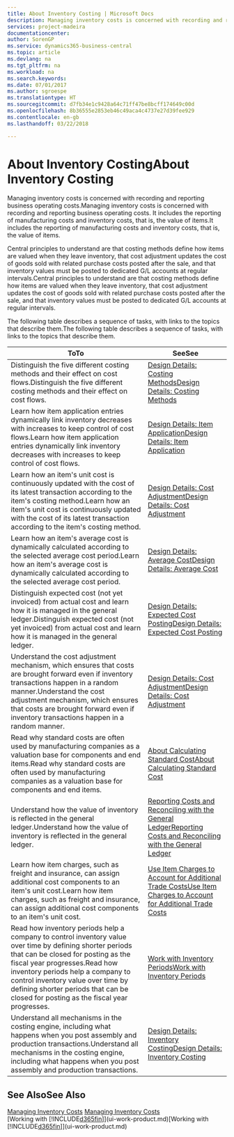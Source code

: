 ```yaml
---
title: About Inventory Costing | Microsoft Docs
description: Managing inventory costs is concerned with recording and reporting business operating costs. It includes the reporting of manufacturing costs and inventory costs, that is, the value of items.
services: project-madeira
documentationcenter: 
author: SorenGP
ms.service: dynamics365-business-central
ms.topic: article
ms.devlang: na
ms.tgt_pltfrm: na
ms.workload: na
ms.search.keywords: 
ms.date: 07/01/2017
ms.author: sgroespe
ms.translationtype: HT
ms.sourcegitcommit: d7fb34e1c9428a64c71ff47be8bcff174649c00d
ms.openlocfilehash: 8b36555e2853eb46c49aca4c4737e27d39fee929
ms.contentlocale: en-gb
ms.lasthandoff: 03/22/2018

---
```

# <a name="about-inventory-costing"></a><span data-ttu-id="94797-104">About Inventory Costing</span><span class="sxs-lookup"><span data-stu-id="94797-104">About Inventory Costing</span></span>
<span data-ttu-id="94797-105">Managing inventory costs is concerned with recording and reporting business operating costs.</span><span class="sxs-lookup"><span data-stu-id="94797-105">Managing inventory costs is concerned with recording and reporting business operating costs.</span></span> <span data-ttu-id="94797-106">It includes the reporting of manufacturing costs and inventory costs, that is, the value of items.</span><span class="sxs-lookup"><span data-stu-id="94797-106">It includes the reporting of manufacturing costs and inventory costs, that is, the value of items.</span></span>  

 <span data-ttu-id="94797-107">Central principles to understand are that costing methods define how items are valued when they leave inventory, that cost adjustment updates the cost of goods sold with related purchase costs posted after the sale, and that inventory values must be posted to dedicated G/L accounts at regular intervals.</span><span class="sxs-lookup"><span data-stu-id="94797-107">Central principles to understand are that costing methods define how items are valued when they leave inventory, that cost adjustment updates the cost of goods sold with related purchase costs posted after the sale, and that inventory values must be posted to dedicated G/L accounts at regular intervals.</span></span>  

 <span data-ttu-id="94797-108">The following table describes a sequence of tasks, with links to the topics that describe them.</span><span class="sxs-lookup"><span data-stu-id="94797-108">The following table describes a sequence of tasks, with links to the topics that describe them.</span></span>   

|<span data-ttu-id="94797-109">**To**</span><span class="sxs-lookup"><span data-stu-id="94797-109">**To**</span></span>|<span data-ttu-id="94797-110">**See**</span><span class="sxs-lookup"><span data-stu-id="94797-110">**See**</span></span>|  
|------------|-------------|  
|<span data-ttu-id="94797-111">Distinguish the five different costing methods and their effect on cost flows.</span><span class="sxs-lookup"><span data-stu-id="94797-111">Distinguish the five different costing methods and their effect on cost flows.</span></span>|[<span data-ttu-id="94797-112">Design Details: Costing Methods</span><span class="sxs-lookup"><span data-stu-id="94797-112">Design Details: Costing Methods</span></span>](design-details-costing-methods.md)|  
|<span data-ttu-id="94797-113">Learn how item application entries dynamically link inventory decreases with increases to keep control of cost flows.</span><span class="sxs-lookup"><span data-stu-id="94797-113">Learn how item application entries dynamically link inventory decreases with increases to keep control of cost flows.</span></span>|[<span data-ttu-id="94797-114">Design Details: Item Application</span><span class="sxs-lookup"><span data-stu-id="94797-114">Design Details: Item Application</span></span>](design-details-item-application.md)|  
|<span data-ttu-id="94797-115">Learn how an item's unit cost is continuously updated with the cost of its latest transaction according to the item's costing method.</span><span class="sxs-lookup"><span data-stu-id="94797-115">Learn how an item's unit cost is continuously updated with the cost of its latest transaction according to the item's costing method.</span></span>|[<span data-ttu-id="94797-116">Design Details: Cost Adjustment</span><span class="sxs-lookup"><span data-stu-id="94797-116">Design Details: Cost Adjustment</span></span>](design-details-cost-adjustment.md)|  
|<span data-ttu-id="94797-117">Learn how an item's average cost is dynamically calculated according to the selected average cost period.</span><span class="sxs-lookup"><span data-stu-id="94797-117">Learn how an item's average cost is dynamically calculated according to the selected average cost period.</span></span>|[<span data-ttu-id="94797-118">Design Details: Average Cost</span><span class="sxs-lookup"><span data-stu-id="94797-118">Design Details: Average Cost</span></span>](design-details-average-cost.md)|  
|<span data-ttu-id="94797-119">Distinguish expected cost (not yet invoiced) from actual cost and learn how it is managed in the general ledger.</span><span class="sxs-lookup"><span data-stu-id="94797-119">Distinguish expected cost (not yet invoiced) from actual cost and learn how it is managed in the general ledger.</span></span>|[<span data-ttu-id="94797-120">Design Details: Expected Cost Posting</span><span class="sxs-lookup"><span data-stu-id="94797-120">Design Details: Expected Cost Posting</span></span>](design-details-expected-cost-posting.md)|  
|<span data-ttu-id="94797-121">Understand the cost adjustment mechanism, which ensures that costs are brought forward even if inventory transactions happen in a random manner.</span><span class="sxs-lookup"><span data-stu-id="94797-121">Understand the cost adjustment mechanism, which ensures that costs are brought forward even if inventory transactions happen in a random manner.</span></span>|[<span data-ttu-id="94797-122">Design Details: Cost Adjustment</span><span class="sxs-lookup"><span data-stu-id="94797-122">Design Details: Cost Adjustment</span></span>](design-details-cost-adjustment.md)|  
|<span data-ttu-id="94797-123">Read why standard costs are often used by manufacturing companies as a valuation base for components and end items.</span><span class="sxs-lookup"><span data-stu-id="94797-123">Read why standard costs are often used by manufacturing companies as a valuation base for components and end items.</span></span>|[<span data-ttu-id="94797-124">About Calculating Standard Cost</span><span class="sxs-lookup"><span data-stu-id="94797-124">About Calculating Standard Cost</span></span>](finance-about-calculating-standard-cost.md)|  
|<span data-ttu-id="94797-125">Understand how the value of inventory is reflected in the general ledger.</span><span class="sxs-lookup"><span data-stu-id="94797-125">Understand how the value of inventory is reflected in the general ledger.</span></span>|[<span data-ttu-id="94797-126">Reporting Costs and Reconciling with the General Ledger</span><span class="sxs-lookup"><span data-stu-id="94797-126">Reporting Costs and Reconciling with the General Ledger</span></span>](finance-report-costs-and-reconcile-with-the-general-ledger.md)|  
|<span data-ttu-id="94797-127">Learn how item charges, such as freight and insurance, can assign additional cost components to an item's unit cost.</span><span class="sxs-lookup"><span data-stu-id="94797-127">Learn how item charges, such as freight and insurance, can assign additional cost components to an item's unit cost.</span></span>|[<span data-ttu-id="94797-128">Use Item Charges to Account for Additional Trade Costs</span><span class="sxs-lookup"><span data-stu-id="94797-128">Use Item Charges to Account for Additional Trade Costs</span></span>](payables-how-assign-item-charges.md)|  
|<span data-ttu-id="94797-129">Read how inventory periods help a company to control inventory value over time by defining shorter periods that can be closed for posting as the fiscal year progresses.</span><span class="sxs-lookup"><span data-stu-id="94797-129">Read how inventory periods help a company to control inventory value over time by defining shorter periods that can be closed for posting as the fiscal year progresses.</span></span>|[<span data-ttu-id="94797-130">Work with Inventory Periods</span><span class="sxs-lookup"><span data-stu-id="94797-130">Work with Inventory Periods</span></span>](finance-how-to-work-with-inventory-periods.md)|  
|<span data-ttu-id="94797-131">Understand all mechanisms in the costing engine, including what happens when you post assembly and production transactions.</span><span class="sxs-lookup"><span data-stu-id="94797-131">Understand all mechanisms in the costing engine, including what happens when you post assembly and production transactions.</span></span>|[<span data-ttu-id="94797-132">Design Details: Inventory Costing</span><span class="sxs-lookup"><span data-stu-id="94797-132">Design Details: Inventory Costing</span></span>](design-details-inventory-costing.md)|

## <a name="see-also"></a><span data-ttu-id="94797-133">See Also</span><span class="sxs-lookup"><span data-stu-id="94797-133">See Also</span></span>
<span data-ttu-id="94797-134">[Managing Inventory Costs](finance-manage-inventory-costs.md)  </span><span class="sxs-lookup"><span data-stu-id="94797-134">[Managing Inventory Costs](finance-manage-inventory-costs.md)  </span></span>  
<span data-ttu-id="94797-135">[Working with [!INCLUDE[d365fin](includes/d365fin_md.md)]](ui-work-product.md)</span><span class="sxs-lookup"><span data-stu-id="94797-135">[Working with [!INCLUDE[d365fin](includes/d365fin_md.md)]](ui-work-product.md)</span></span>

